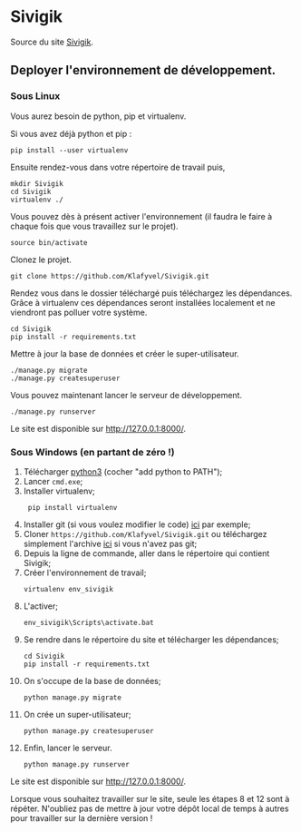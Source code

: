 # Sivigik

Source du site [Sivigik](http://sivigik.com).

## Deployer l'environnement de développement.

### Sous Linux
Vous aurez besoin de python, pip et virtualenv.

Si vous avez déjà python et pip :

    pip install --user virtualenv

Ensuite rendez-vous dans votre répertoire de travail puis,

    mkdir Sivigik
    cd Sivigik
    virtualenv ./

Vous pouvez dès à présent activer l'environnement (il faudra le faire à chaque
fois que vous travaillez sur le projet).

    source bin/activate

Clonez le projet.

    git clone https://github.com/Klafyvel/Sivigik.git

Rendez vous dans le dossier téléchargé puis téléchargez les dépendances. Grâce
à virtualenv ces dépendances seront installées localement et ne viendront pas
polluer votre système.

    cd Sivigik
    pip install -r requirements.txt

Mettre à jour la base de données et créer le super-utilisateur.

    ./manage.py migrate
    ./manage.py createsuperuser

Vous pouvez maintenant lancer le serveur de développement.

    ./manage.py runserver

Le site est disponible sur http://127.0.0.1:8000/.

### Sous Windows (en partant de zéro !)

1. Télécharger [python3](https://www.python.org/) (cocher "add python to PATH");
2. Lancer `cmd.exe`;
3. Installer virtualenv;
   ```shell 
    pip install virtualenv
    ```
4. Installer git (si vous voulez modifier le code) [ici](https://desktop.github.com/) par exemple;
5. Cloner `https://github.com/Klafyvel/Sivigik.git` ou téléchargez simplement l'archive [ici](https://github.com/klafyvel/Sivigik) si vous n'avez pas git;
6. Depuis la ligne de commande, aller dans le répertoire qui contient Sivigik;
7. Créer l'environnement de travail;
   ```shell
   virtualenv env_sivigik
   ```
8. L'activer;
   ```shell
   env_sivigik\Scripts\activate.bat
   ```
9. Se rendre dans le répertoire du site et télécharger les dépendances;
   ```shell
   cd Sivigik
   pip install -r requirements.txt
   ```
10. On s'occupe de la base de données;
    ```shell
    python manage.py migrate
    ```
11. On crée un super-utilisateur;
    ```shell
    python manage.py createsuperuser
    ```
12. Enfin, lancer le serveur.
    ```shell
    python manage.py runserver
    ```

Le site est disponible sur http://127.0.0.1:8000/.
	
Lorsque vous souhaitez travailler sur le site, seule les étapes 8 et 12 sont à répéter. N'oubliez pas de mettre à jour votre dépôt local de temps à autres pour travailler sur la dernière version !
